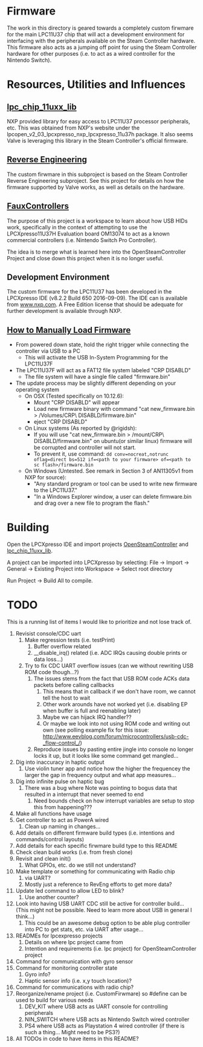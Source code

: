 # Firmware

The work in this directory is geared towards a completely custom firwmare for 
 the main LPC11U37 chip that will act a development environment for interfacing
 with the peripherals available on the Steam Controller hardware. This firmware
 also acts as a jumping off point for using the Steam Controller hardware for
 other purposes (i.e. to act as a wired controller for the Nintendo Switch).

# Resources, Utilities and Influences

## [lpc_chip_11uxx_lib](./lpc_chip_11uxx_lib)

NXP provided library for easy access to LPC11U37 processor peripherals, etc.
 This was obtained from NXP's website under the 
 lpcopen_v2_03_lpcxpresso_nxp_lpcxpresso_11u37h package. It also seems Valve is 
 leveraging this library in the Steam Controller's official firmware. 

## [Reverse Engineering](../ReverseEngineering/)

The custom firwmare in this subproject is based on the Steam Controller 
 Reverse Engineering subproject. See this project for details on how the
 firmware supported by Valve works, as well as details on the hardware. 

## [FauxControllers](./FauxControllers)

The purpose of this project is a workspace to learn about how USB HIDs work, 
 specifically in the context of attempting to use the LPCXpresso11U37H 
 Evaluation board OM13074 to act as a known commercial controllers (i.e.
 Nintendo Switch Pro Controller).

The idea is to merge what is learned here into the OpenSteamController Project
 and close down this project when it is no longer useful.

## Development Environment

The custom firmware for the LPC11U37 has been developed in the LPCXpresso IDE 
 (v8.2.2 Build 650 2016-09-09). The IDE can is available from www.nxp.com.
 A Free Edition license that should be adequate for further development is 
 available through NXP.

## [How to Manually Load Firmware](https://steamcommunity.com/sharedfiles/filedetails/?id=572740074)

* From powered down state, hold the right trigger while connecting the controller via USB to a PC
    * This will activate the USB In-System Programming for the LPC11U37F
* The LPC11U37F will act as a FAT12 file system labeled "CRP DISABLD"
    * The file system will have a single file called "firmware.bin"
* The update process may be slightly different depending on your operating system 
    * On OSX (Tested specifically on 10.12.6):
        * Mount "CRP DISABLD" will appear
        * Load new firmware binary with command "cat new_firmware.bin > /Volumes/CRP\ DISABLD/firmware.bin"
        * eject "CRP DISABLD"
    * On Linux systems (As reported by @rigidsh):
        * If you will use  "cat new_firmware.bin > /mount/CRP\ DISABLD/firmware.bin" on ubuntu(or similar linux) firmware will be corrupted and controller will not start.
        * To prevent it, use command: `dd conv=nocreat,notrunc oflag=direct bs=512 if=<path to your firmware> of=<path to sc flash>/firmware.bin`
    * On Windows (Untested. See remark in Section 3 of AN11305v1 from NXP for source):
        * "Any standard program or tool can be used to write new firmware to the LPC11U37." 
        * "In a Windows Explorer window, a user can delete firmware.bin and drag over a new file to program the flash."

# Building

Open the LPCXpresso IDE and import projects [OpenSteamController](./OpenSteamController) 
 and [lpc_chip_11uxx_lib](./lpc_chip_11uxx_lib).

A project can be imported into LPCXpresso by selecting: 
 File -> Import -> General -> Existing Project into Workspace -> Select root directory

Run Project -> Build All to compile.

# TODO

This is a running list of items I would like to prioritize and not lose track
 of.

1. Revisist console/CDC uart
    1. Make regression tests (i.e. testPrint)
        1. Buffer overflow related
        1. __disable_irq() related (i.e. ADC IRQs causing double prints or data loss...)
    1. Try to fix CDC UART overflow issues (can we without rewriting USB ROM code though...?)
        1. The issues stems from the fact that USB ROM code ACKs data packets before calling callbacks
            1. This means that in callback if we don't have room, we cannot tell the host to wait
            1. Other work arounds have not worked yet (i.e. disabling EP when buffer is full and reenabling later)
            1. Maybe we can hijack IRQ handler??
            1. Or maybe we look into not using ROM code and writing out own (see polling example fix for this issue: http://www.eevblog.com/forum/microcontrollers/usb-cdc-_flow-control_/)
        1. Reproduce issues by pasting entire jingle into console no longer locks it up, but it looks like some command get mangled...
1. Dig into inaccuracy in haptic output
    1. Use violin tuner app and notice how the higher the frequencey the larger the gap in frequency output and what app measures...
1. Dig into infinite pulse on haptic bug
    1. There was a bug where Note was pointing to bogus data that resulted in a interrupt that never seemed to end
        1. Need bounds check on how interrupt variables are setup to stop this from happening???
1. Make all functions have usage 
1. Get controller to act as PowerA wired
    1. Clean up naming in changes...
1. Add details on different firmware build types (i.e. intentions and commands/control layouts)
1. Add details for each specific firwmare build type to this README
1. Check clean build works (i.e. from fresh clone)
1. Revisit and clean init()
    1. What GPIOs, etc. do we still not understand?
1. Make template or something for communicating with Radio chip
    1. via UART?
    1. Mostly just a reference to RevEng efforts to get more data?
1. Update led command to allow LED to blink?
    1. Use another counter?
1. Look into having USB UART CDC still be active for controller build... (This might not be possible. Need to learn more about USB in general I think...)
    1. This could be an awesome debug option to be able plug controller into PC to get stats, etc. via UART after usage...
1. READMEs for lpcexpresso projects
    1. Details on where lpc project came from
    1. Intention and requirements (i.e. lpc project) for OpenSteamController project
1. Command for communication with gyro sensor
1. Command for monitoring controller state
    1. Gyro info?
    1. Haptic sensor info (i.e. x,y touch location)?
1. Command for communications with radio chip?
1. Reorganize/rename project (i.e. CustomFirwmare) so #define can be used to build for various needs
    1. DEV_KIT where USB acts as UART console for controlling peripherals
    1. NIN_SWITCH where USB acts as Nintendo Switch wired controller
    1. PS4 where USB acts as Playstation 4 wired controller (if there is such a thing... Might need to be PS3?)
1. All TODOs in code to have items in this README?
